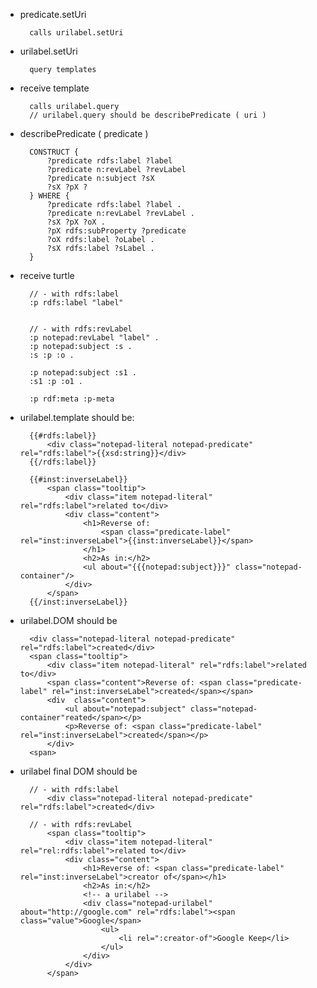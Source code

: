 - predicate.setUri

		calls urilabel.setUri


- urilabel.setUri

		query templates


- receive template

		calls urilabel.query
		// urilabel.query should be describePredicate ( uri )


- describePredicate ( predicate )

		CONSTRUCT {
			?predicate rdfs:label ?label
			?predicate n:revLabel ?revLabel
			?predicate n:subject ?sX
			?sX ?pX ?
		} WHERE {
			?predicate rdfs:label ?label .
			?predicate n:revLabel ?revLabel .
			?sX ?pX ?oX .
			?pX rdfs:subProperty ?predicate
			?oX rdfs:label ?oLabel .
			?sX rdfs:label ?sLabel .
		}

- receive turtle

		// - with rdfs:label
		:p rdfs:label "label"


		// - with rdfs:revLabel
		:p notepad:revLabel "label" .
		:p notepad:subject :s .
		:s :p :o .

		:p notepad:subject :s1 .
		:s1 :p :o1 .

		:p rdf:meta :p-meta


- urilabel.template should be:

		{{#rdfs:label}}
			<div class="notepad-literal notepad-predicate" rel="rdfs:label">{{xsd:string}}</div>
		{{/rdfs:label}}

		{{#inst:inverseLabel}}
			<span class="tooltip">
				<div class="item notepad-literal" rel="rdfs:label">related to</div>
				<div class="content">
					<h1>Reverse of:
						<span class="predicate-label" rel="inst:inverseLabel">{{inst:inverseLabel}}</span>
					</h1>
					<h2>As in:</h2>
					<ul about="{{{notepad:subject}}}" class="notepad-container"/>
				</div>
			</span>
		{{/inst:inverseLabel}}


- urilabel.DOM should be

		<div class="notepad-literal notepad-predicate" rel="rdfs:label">created</div>
		<span class="tooltip">
			<div class="item notepad-literal" rel="rdfs:label">related to</div>
			<span class="content">Reverse of: <span class="predicate-label" rel="inst:inverseLabel">created</span></span>
			<div  class="content">
				<ul about="notepad:subject" class="notepad-container"reated</span></p>
				<p>Reverse of: <span class="predicate-label" rel="inst:inverseLabel">created</span></p>
			</div>
		<span>



- urilabel final DOM should be

		// - with rdfs:label 
			<div class="notepad-literal notepad-predicate" rel="rdfs:label">created</div>

		// - with rdfs:revLabel
			<span class="tooltip">
				<div class="item notepad-literal" rel="rel:rdfs:label">related to</div>
				<div class="content">
					<h1>Reverse of: <span class="predicate-label" rel="inst:inverseLabel">creator of</span></h1>
					<h2>As in:</h2>
					<!-- a urilabel -->
					<div class="notepad-urilabel" about="http://google.com" rel="rdfs:label"><span class="value">Google</span>
						<ul>
							<li rel=":creator-of">Google Keep</li>
						</ul>
					</div>					
				</div>
			</span>